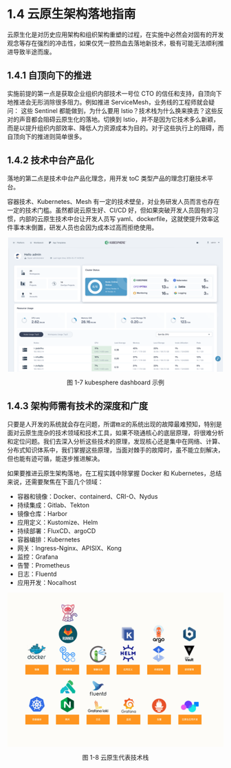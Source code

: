 # 1.4 云原生架构落地指南

云原生化是对历史应用架构和组织架构重塑的过程，在实施中必然会对固有的开发观念等存在强烈的冲击性，如果仅凭一腔热血去落地新技术，极有可能无法顺利推进导致半途而废。

## 1.4.1 自顶向下的推进

实施前提的第一点是获取企业组织内部技术一号位 CTO 的信任和支持，自顶向下地推进会无形消除很多阻力。例如推进 ServiceMesh，业务线的工程师就会疑问： 这些 Sentinel 都能做到，为什么要用 Istio？技术栈为什么换来换去？这些反对的声音都会阻碍云原生化的落地。切换到 Istio，并不是因为它技术多么新颖，而是以提升组织内部效率、降低人力资源成本为目的。对于这些执行上的阻碍，而自顶向下的推进则简单很多。

## 1.4.2 技术中台产品化

落地的第二点是技术中台产品化理念，用开发 toC 类型产品的理念打磨技术平台。

容器技术、Kubernetes、Mesh 有一定的技术壁垒，对业务研发人员而言也存在一定的技术门槛。虽然都说云原生好、CI/CD 好，但如果突破开发人员固有的习惯，内部的云原生技术中台让开发人员写 yaml、dockerfile，这就使提升效率这件事本末倒置，研发人员也会因为成本过高而拒绝使用。


<div  align="center">
	<img src="../assets/kubesphere.png" width = "500"  align=center />
	<p>图 1-7 kubesphere dashboard 示例</p>
</div>

## 1.4.3 架构师需有技术的深度和广度

只要是人开发的系统就会存在问题，所谓`稳定`的系统出现的故障最难预知，特别是面对云原生庞杂的技术领域和技术工具，如果不晓通核心的底层原理，将很难分析和定位问题。我们去深入分析这些技术的原理，发现核心还是集中在网络、计算、分布式知识体系中，我们掌握这些原理，当面对棘手的故障时，虽不能立刻解决，但也能有迹可循，能逐步推进解决。

如果要推进云原生架构落地，在工程实践中除掌握 Docker 和 Kubernetes，总结来说，还需要聚焦在下面几个领域：

- 容器和镜像：Docker、containerd、CRI-O、Nydus
- 持续集成：Gitlab、Tekton
- 镜像仓库：Harbor
- 应用定义：Kustomize、Helm
- 持续部署：FluxCD、argoCD
- 容器编排：Kubernetes
- 网关：Ingress-Nginx、APISIX、Kong
- 监控：Grafana
- 告警：Prometheus
- 日志：Fluentd
- 应用开发：Nocalhost

<div  align="center">
	<img src="../assets/tech.jpeg" width = "600"  align=center />
	<p>图 1-8 云原生代表技术栈</p>
</div>





